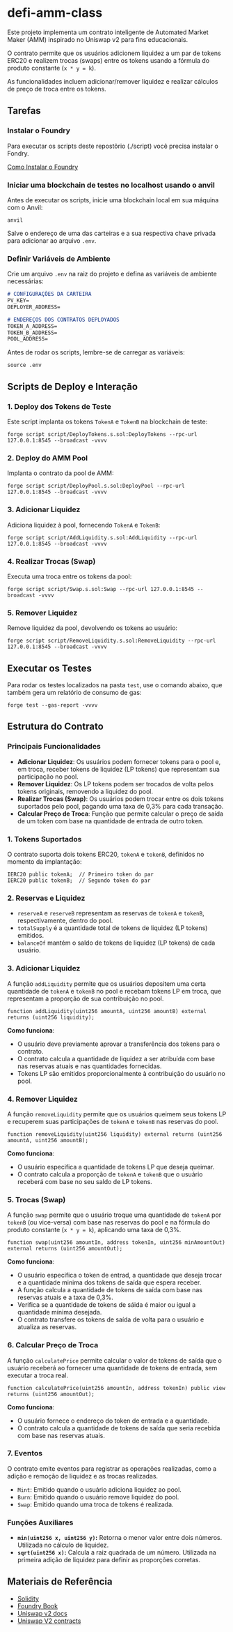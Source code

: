 # defi-amm-class

Este projeto implementa um contrato inteligente de Automated Market Maker (AMM) inspirado no Uniswap v2 para fins educacionais. 

O contrato permite que os usuários adicionem liquidez a um par de tokens ERC20 e realizem trocas (swaps) entre os tokens usando a fórmula do produto constante (`x * y = k`). 

As funcionalidades incluem adicionar/remover liquidez e realizar cálculos de preço de troca entre os tokens.


## Tarefas

### Instalar o Foundry

Para executar os scripts deste repostõrio (./script) você precisa instalar o Fondry.

[Como Instalar o Foundry](https://book.getfoundry.sh/getting-started/installation)

### Iniciar uma blockchain de testes no localhost usando o anvil

Antes de executar os scripts, inicie uma blockchain local em sua máquina com o Anvil:

```shell
anvil
```

Salve o endereço de uma das carteiras e a sua respectiva chave privada para adicionar ao arquivo `.env`.

### Definir Variáveis de Ambiente

Crie um arquivo `.env` na raiz do projeto e defina as variáveis de ambiente necessárias:

```md
# CONFIGURAÇÕES DA CARTEIRA
PV_KEY=
DEPLOYER_ADDRESS=

# ENDEREÇOS DOS CONTRATOS DEPLOYADOS
TOKEN_A_ADDRESS=
TOKEN_B_ADDRESS=
POOL_ADDRESS=
```

Antes de rodar os scripts, lembre-se de carregar as variáveis:

```shell
source .env
```

## Scripts de Deploy e Interação

### 1. Deploy dos Tokens de Teste

Este script implanta os tokens `TokenA` e `TokenB` na blockchain de teste:

```shell
forge script script/DeployTokens.s.sol:DeployTokens --rpc-url 127.0.0.1:8545 --broadcast -vvvv
```

### 2. Deploy do AMM Pool

Implanta o contrato da pool de AMM:

```shell
forge script script/DeployPool.s.sol:DeployPool --rpc-url 127.0.0.1:8545 --broadcast -vvvv
```

### 3. Adicionar Liquidez

Adiciona liquidez à pool, fornecendo `TokenA` e `TokenB`:

```shell
forge script script/AddLiquidity.s.sol:AddLiquidity --rpc-url 127.0.0.1:8545 --broadcast -vvvv
```

### 4. Realizar Trocas (Swap)

Executa uma troca entre os tokens da pool:

```shell
forge script script/Swap.s.sol:Swap --rpc-url 127.0.0.1:8545 --broadcast -vvvv
```

### 5. Remover Liquidez

Remove liquidez da pool, devolvendo os tokens ao usuário:

```shell
forge script script/RemoveLiquidity.s.sol:RemoveLiquidity --rpc-url 127.0.0.1:8545 --broadcast -vvvv
```

## Executar os Testes

Para rodar os testes localizados na pasta `test`, use o comando abaixo, que também gera um relatório de consumo de gas:

```shell
forge test --gas-report -vvvv
```

## Estrutura do Contrato

### Principais Funcionalidades

- **Adicionar Liquidez**: Os usuários podem fornecer tokens para o pool e, em troca, receber tokens de liquidez (LP tokens) que representam sua participação no pool.
- **Remover Liquidez**: Os LP tokens podem ser trocados de volta pelos tokens originais, removendo a liquidez do pool.
- **Realizar Trocas (Swap)**: Os usuários podem trocar entre os dois tokens suportados pelo pool, pagando uma taxa de 0,3% para cada transação.
- **Calcular Preço de Troca**: Função que permite calcular o preço de saída de um token com base na quantidade de entrada de outro token.

### 1. **Tokens Suportados**

O contrato suporta dois tokens ERC20, `tokenA` e `tokenB`, definidos no momento da implantação:

```solidity
IERC20 public tokenA;  // Primeiro token do par
IERC20 public tokenB;  // Segundo token do par
```

### 2. **Reservas e Liquidez**

- `reserveA` e `reserveB` representam as reservas de `tokenA` e `tokenB`, respectivamente, dentro do pool.
- `totalSupply` é a quantidade total de tokens de liquidez (LP tokens) emitidos.
- `balanceOf` mantém o saldo de tokens de liquidez (LP tokens) de cada usuário.

### 3. **Adicionar Liquidez**

A função `addLiquidity` permite que os usuários depositem uma certa quantidade de `tokenA` e `tokenB` no pool e recebam tokens LP em troca, que representam a proporção de sua contribuição no pool.

```solidity
function addLiquidity(uint256 amountA, uint256 amountB) external returns (uint256 liquidity);
```

**Como funciona**:
- O usuário deve previamente aprovar a transferência dos tokens para o contrato.
- O contrato calcula a quantidade de liquidez a ser atribuída com base nas reservas atuais e nas quantidades fornecidas.
- Tokens LP são emitidos proporcionalmente à contribuição do usuário no pool.

### 4. **Remover Liquidez**

A função `removeLiquidity` permite que os usuários queimem seus tokens LP e recuperem suas participações de `tokenA` e `tokenB` nas reservas do pool.

```solidity
function removeLiquidity(uint256 liquidity) external returns (uint256 amountA, uint256 amountB);
```

**Como funciona**:
- O usuário especifica a quantidade de tokens LP que deseja queimar.
- O contrato calcula a proporção de `tokenA` e `tokenB` que o usuário receberá com base no seu saldo de LP tokens.

### 5. **Trocas (Swap)**

A função `swap` permite que o usuário troque uma quantidade de `tokenA` por `tokenB` (ou vice-versa) com base nas reservas do pool e na fórmula do produto constante (`x * y = k`), aplicando uma taxa de 0,3%.

```solidity
function swap(uint256 amountIn, address tokenIn, uint256 minAmountOut) external returns (uint256 amountOut);
```

**Como funciona**:
- O usuário especifica o token de entrad, a quantidade que deseja trocar e a quantidade minima dos tokens de saída que espera receber.
- A função calcula a quantidade de tokens de saída com base nas reservas atuais e a taxa de 0,3%.
- Verifica se a quantidade de tokens de sáida é maior ou igual a quantidade mínima desejada.
- O contrato transfere os tokens de saída de volta para o usuário e atualiza as reservas.

### 6. **Calcular Preço de Troca**

A função `calculatePrice` permite calcular o valor de tokens de saída que o usuário receberá ao fornecer uma quantidade de tokens de entrada, sem executar a troca real.

```solidity
function calculatePrice(uint256 amountIn, address tokenIn) public view returns (uint256 amountOut);
```

**Como funciona**:
- O usuário fornece o endereço do token de entrada e a quantidade.
- O contrato calcula a quantidade de tokens de saída que seria recebida com base nas reservas atuais.

### 7. **Eventos**

O contrato emite eventos para registrar as operações realizadas, como a adição e remoção de liquidez e as trocas realizadas.

- `Mint`: Emitido quando o usuário adiciona liquidez ao pool.
- `Burn`: Emitido quando o usuário remove liquidez do pool.
- `Swap`: Emitido quando uma troca de tokens é realizada.

### Funções Auxiliares

- **`min(uint256 x, uint256 y)`:** Retorna o menor valor entre dois números. Utilizada no cálculo de liquidez.
- **`sqrt(uint256 x)`:** Calcula a raiz quadrada de um número. Utilizada na primeira adição de liquidez para definir as proporções corretas.

## Materiais de Referência

- [Solidity](https://soliditylang.org/)
- [Foundry Book](https://book.getfoundry.sh/)
- [Uniswap v2 docs](https://docs.uniswap.org/contracts/v2/overview)
- [Uniswap V2 contracts](https://docs.uniswap.org/contracts/v2/concepts/protocol-overview/smart-contracts)
